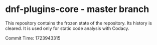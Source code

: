 # dnf-plugins-core - master branch

This repository contains the frozen state of the repository.
Its history is cleared. It is used only for static code
analysis with Codacy.

Commit Time: 1723943315